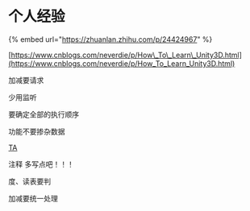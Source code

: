 # 个人经验

{% embed url="https://zhuanlan.zhihu.com/p/24424967" %}

[https://www.cnblogs.com/neverdie/p/How\_To\_Learn\_Unity3D.html](https://www.cnblogs.com/neverdie/p/How_To_Learn_Unity3D.html)

加减要请求

少用监听

要确定全部的执行顺序

功能不要掺杂数据

[TA](https://zhuanlan.zhihu.com/p/84550677)



注释 多写点吧！！！

度、读表要判

加减要统一处理

